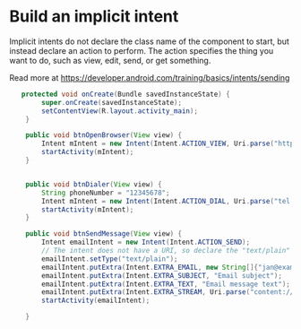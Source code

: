 # Build an implicit intent

Implicit intents do not declare the class name of the component to start, but instead declare an action to perform. The action specifies the thing you want to do, such as view, edit, send, or get something.

Read more at https://developer.android.com/training/basics/intents/sending

```java
   protected void onCreate(Bundle savedInstanceState) {
        super.onCreate(savedInstanceState);
        setContentView(R.layout.activity_main);
    }

    public void btnOpenBrowser(View view) {
        Intent mIntent = new Intent(Intent.ACTION_VIEW, Uri.parse("https://bing.com"));
        startActivity(mIntent);
    }


    public void btnDialer(View view) {
        String phoneNumber = "12345678";
        Intent mIntent = new Intent(Intent.ACTION_DIAL, Uri.parse("tel:" + phoneNumber));
        startActivity(mIntent);
    }

    public void btnSendMessage(View view) {
        Intent emailIntent = new Intent(Intent.ACTION_SEND);
        // The intent does not have a URI, so declare the "text/plain" MIME type
        emailIntent.setType("text/plain");
        emailIntent.putExtra(Intent.EXTRA_EMAIL, new String[]{"jan@example.com"}); // recipients
        emailIntent.putExtra(Intent.EXTRA_SUBJECT, "Email subject");
        emailIntent.putExtra(Intent.EXTRA_TEXT, "Email message text");
        emailIntent.putExtra(Intent.EXTRA_STREAM, Uri.parse("content://path/to/email/attachment"));
        startActivity(emailIntent);

    }
```
